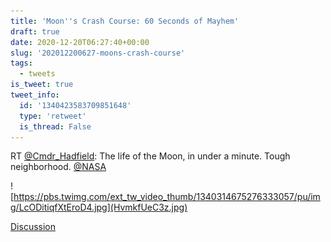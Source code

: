 ```yaml
---
title: 'Moon''s Crash Course: 60 Seconds of Mayhem'
draft: true
date: 2020-12-20T06:27:40+00:00
slug: '202012200627-moons-crash-course'
tags:
  - tweets
is_tweet: true
tweet_info:
  id: '1340423583709851648'
  type: 'retweet'
  is_thread: False
---
```




RT [@Cmdr_Hadfield](https://x.com/Cmdr_Hadfield): The life of the Moon, in under a minute. Tough neighborhood. 
[@NASA](https://x.com/NASA) 

![https://pbs.twimg.com/ext_tw_video_thumb/1340314675276333057/pu/img/LcODitiqfXtEroD4.jpg](HvmkfUeC3z.jpg)

[Discussion](https://x.com/sytelus/status/1340423583709851648)
